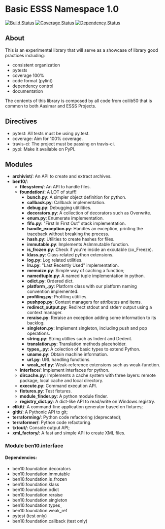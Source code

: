 # Basic ESSS Namespace 1.0

[![Build Status](https://travis-ci.org/ESSS/ben10.png)](https://travis-ci.org/ESSS/ben10)
[![Coverage Status](https://coveralls.io/repos/ESSS/ben10/badge.png)](https://coveralls.io/r/ESSS/ben10)
[![Dependency Status](https://gemnasium.com/ESSS/ben10.svg)](https://gemnasium.com/ESSS/ben10)


## About

This is an experimental library that will serve as a showcase of library good practices including:

* consistent organization
* pytests
* coverage 100%
* code format (pylint)
* dependency control
* documentation

The contents of this library is composed by all code from coilib50 that is common to both Aasimar and ESSS Projects.

## Directives


* pytest: All tests must be using py.test.
* coverage: Aim for 100% coverage.
* travis-ci: The project must be passing on travis-ci.
* pypi: Make it available on PyPI.

## Modules

* **archivist/**: An API to create and extract archives.
* **ben10/**:
    * **filesystem/**: An API to handle files.
    * **foundation/**: A LOT of stuff!
        * **bunch.py**: A simpler object definition for python.
        * **callback.py**: Callback implementation.
        * **debug.py**: Debugging utitilities.
        * **decorators.py**: A collection of decorators such as Overwrite.
        * **enum.py**: Enumerate implementation.
        * **fifo.py**: "First In First Out" stack implementation.
        * **handle_exception.py**: Handles an exception, printing the traceback without breaking the process.
        * **hash.py**: Utilities to create hashes for files.
        * **immutable.py**: Implements AsImmutable function.
        * **is_frozen.py**: Check if you're inside an excutable (cx_Freeze).
        * **klass.py**: Class related python extensions.
        * **log.py**: Log related utilities.
        * **lru.py**: "Last Recently Used" implementation.
        * **memoize.py**: Simple way of caching a function;
        * **namedtuple.py**: A named tuple implementation in python.
        * **odict.py**: Ordered dict.
        * **platform_.py**: Platform class with our platform naming convention implemented.
        * **profiling.py**: Profiling utitilies.
        * **pushpop.py**: Context managers for attributes and items.
        * **redirect_output.py**: Redirect stdout and stderr output using a context manager.
        * **reraise.py**: Reraise an exception adding some information to its backlog.
        * **singleton.py**: Implement singleton, including push and pop operations.
        * **string.py**: String utitlies such as Indent and Dedent.
        * **translation.py**: Translation methods placeholder.
        * **types_.py**: A colection of basic types to extend Python.
        * **uname.py**: Obtain machine information.
        * **url.py**: URL handling functions.
        * **weak_ref.py**: Weak-reference extensions such as weak-function.
    * **interface/**: Implement interfaces for python.
    * **dircache.py**: Implements a cache system with three layers: remote package, local cache and local directory.
    * **execute.py**: Command execution API.
    * **fixtures.py**: Test fixtures.
    * **module_finder.py**: A python module finder.
    * **registry_dict.py**: A dict-like API to read/write on Windows registry.
* **clikit/**: A command-line application generator based on fixtures;
* **gitit/**: A Pythonic API to git;
* **terraforming/**: Python code refactoring (deprecated);
* **terraformer/**: Python code refactoring.
* **txtout/**: Console output API;
* **xml_factory/**: A fast and simple API to create XML files.

### Module ben10.interface

#### Dependencies:

* ben10.foundation.decorators
* ben10.foundation.immutable
* ben10.foundation.is_frozen
* ben10.foundation.klass
* ben10.foundation.odict
* ben10.foundation.reraise
* ben10.foundation.singleton
* ben10.foundation.types_
* ben10.foundation.weak_ref
* pytest (test only)
* ben10.foundation.callback (test only)
